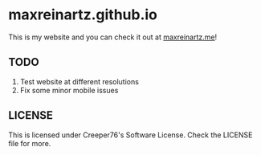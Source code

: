 # maxreinartz.github.io

This is my website and you can check it out at [maxreinartz.me](http://maxreinartz.me)!

## TODO

1. Test website at different resolutions
2. Fix some minor mobile issues

## LICENSE

This is licensed under Creeper76's Software License. Check the LICENSE file for more.